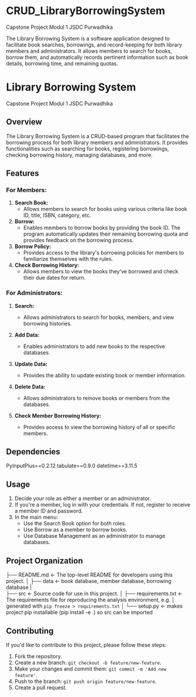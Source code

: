 # CRUD_LibraryBorrowingSystem
Capstone Project Modul 1 JSDC Purwadhika

The Library Borrowing System is a software application designed to facilitate book searches, borrowings, and record-keeping for both library members and administrators. 
It allows members to search for books, borrow them, and automatically records pertinent information such as book details, borrowing time, and remaining quotas.

# Library Borrowing System
Capstone Project Modul 1 JSDC Purwadhika
## Overview
The Library Borrowing System is a CRUD-based program that facilitates the borrowing process for both library members and administrators. It provides functionalities such as searching for books, registering borrowings, checking borrowing history, managing databases, and more.

## Features
### For Members:
1. **Search Book:**
   - Allows members to search for books using various criteria like book ID, title, ISBN, category, etc.
2. **Borrow:**
   - Enables members to borrow books by providing the book ID. The program automatically updates their remaining borrowing quota and provides feedback on the borrowing process.
3. **Borrow Policy:**
   - Provides access to the library's borrowing policies for members to familiarize themselves with the rules.
4. **Check Borrowing History:**
   - Allows members to view the books they've borrowed and check their due dates for return.

### For Administrators:

1. **Search:**
   - Allows administrators to search for books, members, and view borrowing histories.

2. **Add Data:**
   - Enables administrators to add new books to the respective databases.

3. **Update Data:**
   - Provides the ability to update existing book or member information.

4. **Delete Data:**
   - Allows administrators to remove books or members from the databases.

5. **Check Member Borrowing History:**
   - Provides access to view the borrowing history of all or specific members.

## Dependencies

PyInputPlus==0.2.12
tabulate==0.9.0
datetime==3.11.5

## Usage

1. Decide your role as either a member or an administrator.
2. If you're a member, log in with your credentials. If not, register to receive a member ID and password.
3. In the main menu:
   - Use the Search Book option for both roles.
   - Use Borrow as a member to borrow books.
   - Use Database Management as an administrator to manage databases.

## Project Organization

├── README.md          <- The top-level README for developers using this project.
│
├── data               <- book database, member database, borrowing database
|            
├── src                <- Source code for use in this project.
│
├── requirements.txt   <- The requirements file for reproducing the analysis environment, e.g.
│                         generated with `pip freeze > requirements.txt`
│
└── setup.py           <- makes project pip installable (pip install -e .) so src can be imported

## Contributing

If you'd like to contribute to this project, please follow these steps:

1. Fork the repository.
2. Create a new branch: `git checkout -b feature/new-feature`.
3. Make your changes and commit them: `git commit -m 'Add new feature'`.
4. Push to the branch: `git push origin feature/new-feature`.
5. Create a pull request.

